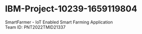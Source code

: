 # IBM-Project-10239-1659119804
SmartFarmer - IoT Enabled Smart Farming Application  
Team ID: PNT2022TMID21337
